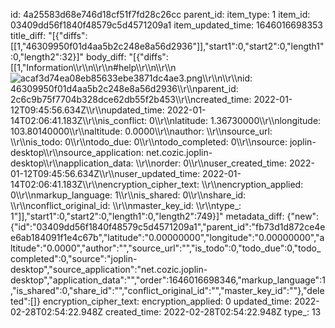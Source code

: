id: 4a25583d68e746d18cf51f7fd28c26cc
parent_id: 
item_type: 1
item_id: 03409dd56f1840f48579c5d4571209a1
item_updated_time: 1646016698353
title_diff: "[{\"diffs\":[[1,\"46309950f01d4aa5b2c248e8a56d2936\"]],\"start1\":0,\"start2\":0,\"length1\":0,\"length2\":32}]"
body_diff: "[{\"diffs\":[[1,\"Information\\\r\\\n\\\r\\\n#help\\\r\\\n\\\r\\\n![acaf3d74ea08eb85633ebe3871dc4ae3.png](:/4876117cdee94a43a973cb9d5f373ba2)\\\r\\\n\\\r\\\nid: 46309950f01d4aa5b2c248e8a56d2936\\\r\\\nparent_id: 2c6c9b75f7704b328dce62db55f2b453\\\r\\\ncreated_time: 2022-01-12T09:45:56.634Z\\\r\\\nupdated_time: 2022-01-14T02:06:41.183Z\\\r\\\nis_conflict: 0\\\r\\\nlatitude: 1.36730000\\\r\\\nlongitude: 103.80140000\\\r\\\naltitude: 0.0000\\\r\\\nauthor: \\\r\\\nsource_url: \\\r\\\nis_todo: 0\\\r\\\ntodo_due: 0\\\r\\\ntodo_completed: 0\\\r\\\nsource: joplin-desktop\\\r\\\nsource_application: net.cozic.joplin-desktop\\\r\\\napplication_data: \\\r\\\norder: 0\\\r\\\nuser_created_time: 2022-01-12T09:45:56.634Z\\\r\\\nuser_updated_time: 2022-01-14T02:06:41.183Z\\\r\\\nencryption_cipher_text: \\\r\\\nencryption_applied: 0\\\r\\\nmarkup_language: 1\\\r\\\nis_shared: 0\\\r\\\nshare_id: \\\r\\\nconflict_original_id: \\\r\\\nmaster_key_id: \\\r\\\ntype_: 1\"]],\"start1\":0,\"start2\":0,\"length1\":0,\"length2\":749}]"
metadata_diff: {"new":{"id":"03409dd56f1840f48579c5d4571209a1","parent_id":"fb73d1d872ce4ee6ab184091f1e4c67b","latitude":"0.00000000","longitude":"0.00000000","altitude":"0.0000","author":"","source_url":"","is_todo":0,"todo_due":0,"todo_completed":0,"source":"joplin-desktop","source_application":"net.cozic.joplin-desktop","application_data":"","order":1646016698346,"markup_language":1,"is_shared":0,"share_id":"","conflict_original_id":"","master_key_id":""},"deleted":[]}
encryption_cipher_text: 
encryption_applied: 0
updated_time: 2022-02-28T02:54:22.948Z
created_time: 2022-02-28T02:54:22.948Z
type_: 13